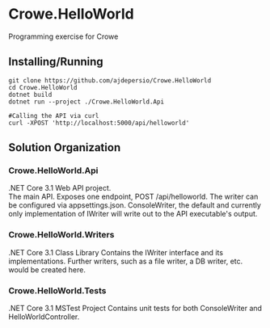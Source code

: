 # Crowe.HelloWorld
Programming exercise for Crowe

## Installing/Running
```
git clone https://github.com/ajdepersio/Crowe.HelloWorld
cd Crowe.HelloWorld
dotnet build
dotnet run --project ./Crowe.HelloWorld.Api

#Calling the API via curl
curl -XPOST 'http://localhost:5000/api/helloworld'
```

## Solution Organization
### Crowe.HelloWorld.Api
.NET Core 3.1 Web API project.  
The main API. Exposes one endpoint, POST /api/helloworld.
The writer can be configured via appsettings.json.  ConsoleWriter, the default and currently only implementation of IWriter will write out to the API executable's output.

### Crowe.HelloWorld.Writers
.NET Core 3.1 Class Library
Contains the IWriter interface and its implementations.  Further writers, such as a file writer, a DB writer, etc. would be created here.

### Crowe.HelloWorld.Tests
.NET Core 3.1 MSTest Project
Contains unit tests for both ConsoleWriter and HelloWorldController.
